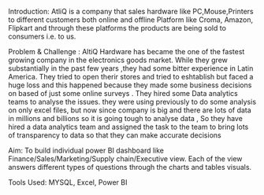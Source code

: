 Introduction:
AtliQ is a company that sales hardware like PC,Mouse,Printers to different customers both online and offline Platform like Croma, Amazon, Flipkart and through these platforms the products are being sold to consumers i.e. to us. 

Problem & Challenge :
AltiQ Hardware has became the one of the fastest growing company in the electronics goods market. While they grew substantially in the past few years ,they had some bitter experience in Latin America. They tried to open therir stores and tried to eshtablish but faced a huge loss and this happened because they made some business decisions on based of just some online surveys . They hired some Data analytics teams to analyse the issues. they were using previously to do some analysis on only excel files, but now since company is big and there are lots of data in millions and billions so it is going tough to analyse data , So they have hired a data analytics team and assigned the task to the team to bring lots of transparency to data so that they can make accurate decisions 

Aim:
To build individual power BI dashboard like Finance/Sales/Marketing/Supply chain/Executive view. Each of the view answers different types of questions through the charts and tables visuals.

Tools Used:
MYSQL, Excel, Power BI
